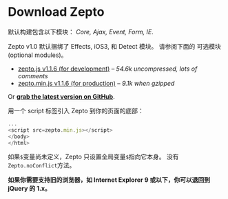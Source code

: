 # Download Zepto

默认构建包含以下模块： *Core, Ajax, Event, Form, IE*.

Zepto v1.0 默认捆绑了 Effects, iOS3, 和 Detect 模块。 请参阅下面的 可选模块(optional modules)。

*   [zepto.js v1.1.6 (for development)](http://zeptojs.com/zepto.js) – *54.6k uncompressed, lots of comments*
*   [zepto.min.js v1.1.6 (for production)](http://zeptojs.com/zepto.min.js) – *9.1k when gzipped*

Or **[grab the latest version on GitHub](https://github.com/madrobby/zepto)**.

用一个 script 标签引入 Zepto 到你的页面的底部：

```js
...
<script src=zepto.min.js></script>
</body>
</html> 
```

如果`$`变量尚未定义，Zepto 只设置全局变量`$`指向它本身。 没有`Zepto.noConflict`方法。

**如果你需要支持旧的浏览器，如 Internet Explorer 9 或以下，你可以退回到 jQuery 的 1.x。**